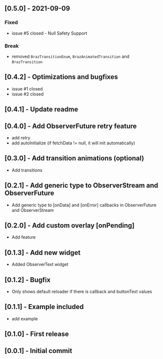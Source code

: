 ## [0.5.0] - 2021-09-09
### Fixed
- issue #5 closed - Null Safety Support
### Break
- removed `BrazTransitionEnum`, `BrazAnimatedTransition` and `BrazTransition`

## [0.4.2] - Optimizations and bugfixes
* issue #1 closed
* issue #2 closed

## [0.4.1] - Update readme

## [0.4.0] - Add ObserverFuture retry feature
* add retry
* add autoInitialize (if fetchData != null, it will init automatically)

## [0.3.0] - Add transition animations (optional)
* Add transitions

## [0.2.1] - Add generic type to ObserverStream and ObserverFuture
* Add generic type to [onData] and [onError] callbacks in ObserverFuture and ObserverStream

## [0.2.0] - Add custom overlay [onPending]
* Add feature

## [0.1.3] - Add new widget
* Added ObserverText widget

## [0.1.2] - Bugfix
* Only shows default reloader if there is callback and buttonText values

## [0.1.1] - Example included
* add example

## [0.1.0] - First release

## [0.0.1] - Initial commit











